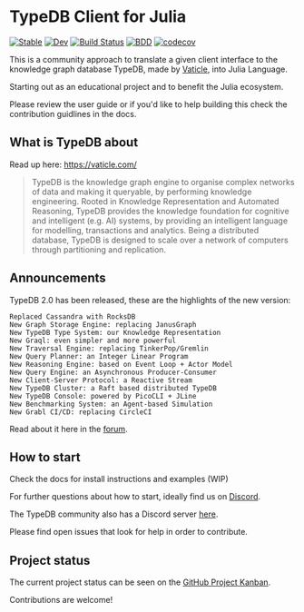 # TypeDB Client for Julia

[![Stable](https://img.shields.io/badge/docs-stable-blue.svg)](https://Humans-of-Julia.github.io/TypeDBClient.jl/stable)
[![Dev](https://img.shields.io/badge/docs-dev-blue.svg)](https://Humans-of-Julia.github.io/TypeDBClient.jl/dev)
[![Build Status](https://github.com/Humans-of-Julia/TypeDBClient.jl/workflows/CI/badge.svg)](https://github.com/Humans-of-Julia/TypeDBClient.jl/actions)
[![BDD](https://github.com/Humans-of-Julia/TypeDBClient.jl/actions/workflows/BDD-runner.yml/badge.svg?branch=main)](https://github.com/Humans-of-Julia/TypeDBClient.jl/actions/workflows/BDD-runner.yml)
[![codecov](https://codecov.io/gh/Humans-of-Julia/TypeDBClient.jl/branch/main/graph/badge.svg?token=9SQ8WB8KVM)](https://codecov.io/gh/Humans-of-Julia/TypeDBClient.jl)

This is a community approach to translate a given client interface to the knowledge graph database TypeDB, made by [Vaticle](https://vaticle.com/), into Julia Language.

Starting out as an educational project and to benefit the Julia ecosystem.

Please review the user guide or if you'd like to help building this check the contribution guidlines in the docs.

## What is TypeDB about

Read up here: https://vaticle.com/

> TypeDB is the knowledge graph engine to organise complex networks of data and making it queryable, by performing knowledge engineering. Rooted in Knowledge Representation and Automated Reasoning, TypeDB provides the
> knowledge foundation for cognitive and intelligent (e.g. AI) systems, by providing an intelligent language for modelling, transactions and analytics. Being a distributed database, TypeDB is designed to scale over a
> network of computers through partitioning and replication.

## Announcements

TypeDB 2.0 has been released, these are the highlights of the new version:

    Replaced Cassandra with RocksDB
    New Graph Storage Engine: replacing JanusGraph
    New TypeDB Type System: our Knowledge Representation
    New Graql: even simpler and more powerful
    New Traversal Engine: replacing TinkerPop/Gremlin
    New Query Planner: an Integer Linear Program
    New Reasoning Engine: based on Event Loop + Actor Model
    New Query Engine: an Asynchronous Producer-Consumer
    New Client-Server Protocol: a Reactive Stream
    New TypeDB Cluster: a Raft based distributed TypeDB
    New TypeDB Console: powered by PicoCLI + JLine
    New Benchmarking System: an Agent-based Simulation
    New Grabl CI/CD: replacing CircleCI

Read about it here in the [forum](https://forum.vaticle.com/t/introducing-typedb-typeql-and-vaticle/2418).

## How to start

Check the docs for install instructions and examples (WIP)

For further questions about how to start, ideally find us on [Discord](https://discord.gg/C5h9D4j).

The TypeDB community also has a Discord server [here](https://discord.gg/HBJXnzRgmx).

Please find open issues that look for help in order to contribute.

## Project status

The current project status can be seen on the [GitHub Project Kanban](https://github.com/Humans-of-Julia/TypeDBClient.jl/projects/1).

Contributions are welcome!
